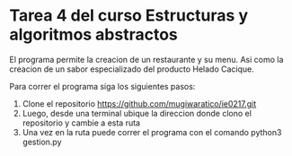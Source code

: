 # Tarea 4 del curso Estructuras y algoritmos abstractos
El programa permite la creacion de un restaurante y su menu. Asi como la creacion de un sabor especializado del producto Helado Cacique.

Para correr el programa siga los siguientes pasos:

1. Clone el repositorio https://github.com/mugiwaratico/ie0217.git
2. Luego, desde una terminal ubique la direccion donde clono el repositorio y cambie a esta ruta
3. Una vez en la ruta puede correr el programa con el comando python3 gestion.py